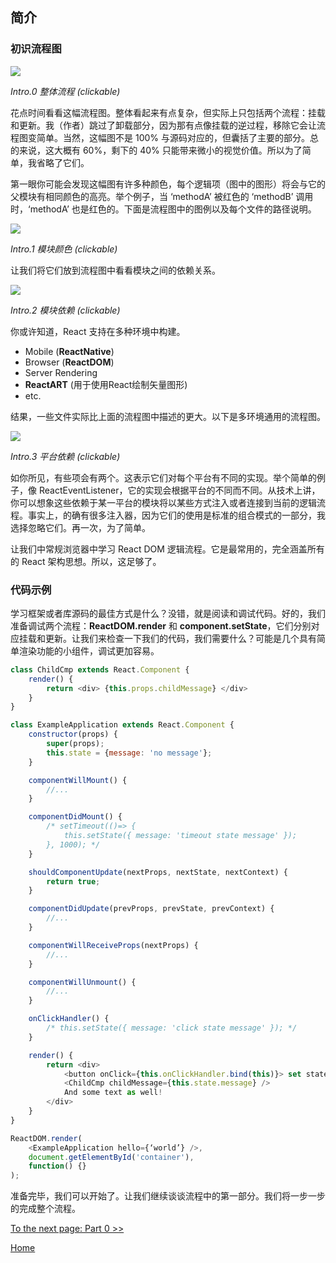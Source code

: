## 简介

### 初识流程图


[![](../images/intro/all-page-stack-reconciler-25-scale.jpg)](../images/intro/all-page-stack-reconciler.svg)

<em>Intro.0 整体流程 (clickable)</em>

花点时间看看这幅流程图。整体看起来有点复杂，但实际上只包括两个流程：挂载和更新。我（作者）跳过了卸载部分，因为那有点像挂载的逆过程，移除它会让流程图变简单。当然，这幅图不是
100% 与源码对应的，但囊括了主要的部分。总的来说，这大概有 60%，剩下的 40%
只能带来微小的视觉价值。所以为了简单，我省略了它们。

第一眼你可能会发现这幅图有许多种颜色，每个逻辑项（图中的图形）将会与它的父模块有相同颜色的高亮。举个例子，当 ‘methodA’ 被红色的
‘methodB’ 调用时，‘methodA’ 也是红色的。下面是流程图中的图例以及每个文件的路径说明。

[![](https://rawgit.com/Bogdan-Lyashenko/Under-the-hood-ReactJS/7c2372e1/stack/images/intro/modules-src-path.svg)](https://rawgit.com/Bogdan-Lyashenko/Under-the-hood-ReactJS/7c2372e1/stack/images/intro/modules-src-path.svg)

<em>Intro.1 模块颜色 (clickable)</em>

让我们将它们放到流程图中看看模块之间的依赖关系。

[![](https://rawgit.com/Bogdan-Lyashenko/Under-the-hood-ReactJS/7c2372e1/stack/images/intro/files-scheme.svg)](https://rawgit.com/Bogdan-Lyashenko/Under-the-hood-ReactJS/7c2372e1/stack/images/intro/files-scheme.svg)

<em>Intro.2 模块依赖 (clickable)</em>

你或许知道，React 支持在多种环境中构建。
- Mobile (**ReactNative**)
- Browser (**ReactDOM**)
- Server Rendering
- **ReactART** (用于使用React绘制矢量图形)
- etc.

结果，一些文件实际比上面的流程图中描述的更大。以下是多环境通用的流程图。

[![](https://rawgit.com/Bogdan-Lyashenko/Under-the-hood-ReactJS/7c2372e1/stack/images/intro/modules-per-platform-scheme.svg)](https://rawgit.com/Bogdan-Lyashenko/Under-the-hood-ReactJS/7c2372e1/stack/images/intro/modules-per-platform-scheme.svg)

<em>Intro.3 平台依赖 (clickable)</em>

如你所见，有些项会有两个。这表示它们对每个平台有不同的实现。举个简单的例子，像
ReactEventListener，它的实现会根据平台的不同而不同。从技术上讲，你可以想象这些依赖于某一平台的模块将以某些方式注入或者连接到当前的逻辑流程。事实上，的确有很多注入器，因为它们的使用是标准的组合模式的一部分，我选择忽略它们。再一次，为了简单。

让我们中常规浏览器中学习 React DOM 逻辑流程。它是最常用的，完全涵盖所有的 React 架构思想。所以，这足够了。


### 代码示例

学习框架或者库源码的最佳方式是什么？没错，就是阅读和调试代码。好的，我们准备调试两个流程：**ReactDOM.render** 和
**component.setState**，它们分别对应挂载和更新。让我们来检查一下我们的代码，我们需要什么？可能是几个具有简单渲染功能的小组件，调试更加容易。 

```javascript
class ChildCmp extends React.Component {
    render() {
        return <div> {this.props.childMessage} </div>
    }
}

class ExampleApplication extends React.Component {
    constructor(props) {
        super(props);
        this.state = {message: 'no message'};
    }

    componentWillMount() {
        //...
    }

    componentDidMount() {
        /* setTimeout(()=> {
            this.setState({ message: 'timeout state message' });
        }, 1000); */
    }

    shouldComponentUpdate(nextProps, nextState, nextContext) {
        return true;
    }

    componentDidUpdate(prevProps, prevState, prevContext) {
        //...
    }

    componentWillReceiveProps(nextProps) {
        //...
    }

    componentWillUnmount() {
        //...
    }

    onClickHandler() {
        /* this.setState({ message: 'click state message' }); */
    }

    render() {
        return <div>
            <button onClick={this.onClickHandler.bind(this)}> set state button </button>
            <ChildCmp childMessage={this.state.message} />
            And some text as well!
        </div>
    }
}

ReactDOM.render(
    <ExampleApplication hello={‘world’} />,
    document.getElementById('container'),
    function() {}
);
```

准备完毕，我们可以开始了。让我们继续谈谈流程中的第一部分。我们将一步一步的完成整个流程。

[To the next page: Part 0 >>](./Part-0.md)


[Home](../../README.md)
